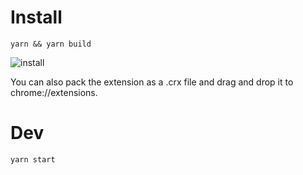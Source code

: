 # Install

`yarn && yarn build`

![install](https://d3vv6lp55qjaqc.cloudfront.net/items/042T2b0M063f013L1p3d/Screen%20Recording%202018-09-20%20at%2003.08%20PM.gif)

You can also pack the extension as a .crx file and drag and drop it to chrome://extensions.

# Dev

`yarn start`
